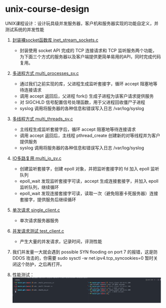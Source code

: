 # unix-course-design

UNIX课程设计：设计玩具级并发服务器，客户机和服务器实现的功能自定义，并测试系统的并发性能

1. [封装裸socket函数库 inet_stream_sockets.c](./src/inet_stream_sockets.c)
	- 封装使用 socket API 完成的 TCP 连接请求和 TCP 监听服务两个功能，为下面三个方式的服务器以及客户端提供更简单易用的API，同时完成代码复用。
1. [多进程方式 multi_processes_sv.c](./src/multi_processes_sv.c)
	- 通过我们之前实现的库，父进程生成监听套接字，循环 accept 阻塞地等待连接请求
	- 调用 accept 返回后，父进程 fork() 生成子进程为该客户请求提供服务
	- 对 SIGCHLD 信号配置信号处理函数，用于父进程回收僵尸子进程
	- syslog 调用将服务器的各种信息和错误写入日志 /var/log/syslog
1. [多线程方式 multi_threads_sv.c](./src/multi_threads_sv.c)
	- 主线程生成监听套接字后，循环 accept 阻塞地等待连接请求
	- 调用 accept 返回后，主线程 pthread_create 创建新的对等线程并为客户提供服务
	- syslog 调用将服务器的各种信息和错误写入日志 /var/log/syslog
1. [IO多路复用 multi_io_sv.c](./src/multi_io_sv.c)
	- 创建监听套接字，创建 epoll 对象，并把监听套接字的 fd 加入 epoll 监听队列
	- epoll_wait 发现监听套接字可读，accept 生成连接套接字，并加入 epoll 监听队列，继续循环
	- epoll_wait 发现连接套接字可读，读取一次（避免阻塞卡死服务器）连接套接字，提供服务后继续循环
1. [单次请求 single_client.c](./src/single_client.c)
	- 单次请求服务器服务
1. [并发请求测试 test_client.c](./src/test_client.c)
	- 产生大量的并发请求，记录时间，评测性能
1. 我们并发量一大就会遇到 possible SYN flooding on port 7 的报错，这是防 DDOS 攻击的，你需要 sudo sysctl -w net.ipv4.tcp_syncookies=0 暂时关闭这个防护，之后再打开。

1. 性能测试：
  ![IMG](./test.png)
